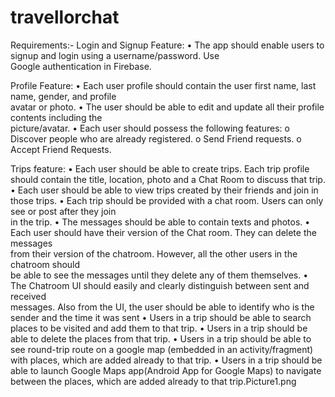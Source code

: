 # travellorchat
Requirements:-
Login	and	Signup	Feature:
• The	 app	 should	 enable	 users	 to	 signup	 and	 login	 using	 a	 username/password.	 Use	
Google	authentication	in	Firebase.


Profile	Feature:
• Each	 user	 profile	 should	 contain	 the	 user	 first	 name,	 last	 name,	 gender,	 and	 profile	
avatar	or	photo.
• The	 user	 should	 be	 able	 to	 edit	 and	 update	 all	 their	 profile	 contents	 including	 the	
picture/avatar.
• Each	user	should	possess	the	following	features:
o Discover	people	who	are	already	registered.
o Send	Friend	requests.
o Accept	Friend	Requests.

Trips	feature:
• Each	 user	 should	 be	 able	 to	 create	 trips.	 Each	 trip	 profile	 should	 contain	 the	 title,	
location,	photo	and	a	Chat	Room	to	discuss	that	trip.
• Each	user	should	be	able	to	view	trips	created	by	their	friends	and	join	in	those	trips.
• Each	trip	should	be	provided	with	a	chat	room.	Users	can	only	see	or	post	after	they	join	
in	the	trip.
• The	messages	should	be	able	to	contain	texts	and	photos.
• Each	user	should	have	 their	version	of	 the	Chat	 room.	They	can	delete	 the	messages	
from	their	version	of	the chatroom.	However,	all	the	other	users	in	the	chatroom	should	
be	able	to	see	the	messages	until	they	delete	any	of	them	themselves.
• The	 Chatroom	 UI	 should	 easily	 and	 clearly	 distinguish	 between	 sent	 and	 received	
messages.	Also	from	the	UI,	the	user	should be	able	to	identify	who	is	the	sender	and	
the	time	it	was	sent
• Users in a trip should be able to search places to be visited and add them to that trip.
• Users in a trip should be able to delete the places from that trip.
• Users in a trip should be able to see round-trip route on a google map (embedded in an activity/fragment) with places, which are added already to that trip.
• Users in a trip should be able to launch Google Maps app(Android App for Google Maps) to navigate between the places, which are added already to that trip.Picture1.png
